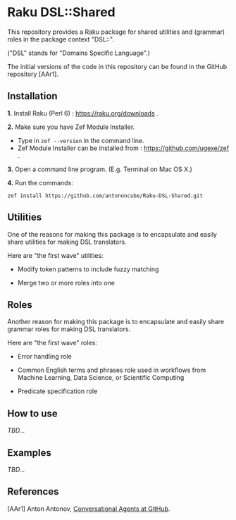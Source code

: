 # Raku DSL::Shared

This repository provides a Raku package for shared utilities and (grammar) roles in the package context "DSL::".

("DSL" stands for "Domains Specific Language".) 

The initial versions of the code in this repository can be found in the GitHub repository \[AAr1\].

## Installation

**1.** Install Raku (Perl 6) : https://raku.org/downloads . 

**2.** Make sure you have Zef Module Installer. 
 
   - Type in `zef --version` in the command line.
   - Zef Module Installer can be installed from : https://github.com/ugexe/zef .

**3.** Open a command line program. (E.g. Terminal on Mac OS X.)

**4.** Run the commands:

```
zef install https://github.com/antononcube/Raku-DSL-Shared.git
```

## Utilities

One of the reasons for making this package is to encapsulate and easily share utilities for making DSL translators.

Here are "the first wave" utilities:

- Modify token patterns to include fuzzy matching

- Merge two or more roles into one

## Roles

Another reason for making this package is to encapsulate and easily share grammar roles for making DSL translators.

Here are "the first wave" roles:

- Error handling role

- Common English terms and phrases role used in workflows from Machine Learning, Data Science, or Scientific Computing 

- Predicate specification role

## How to use

*TBD...*

## Examples

*TBD...*

## References

\[AAr1\] Anton Antonov, [Conversational Agents at GitHub](https://github.com/antononcube/ConversationalAgents). 
